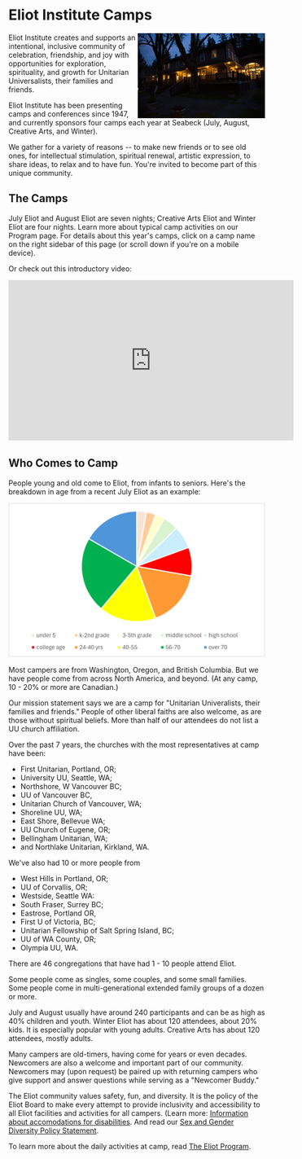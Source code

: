 # Eliot Institute Camps

<img src="/content/img/Inn_on_a_Winter_Night800px.jpg"
     alt="Seabeck Inn on a winter night"
     align="right" />

Eliot Institute creates and supports an intentional, inclusive community of celebration, friendship, and joy with opportunities for exploration, spirituality, and growth for Unitarian Universalists, their families and friends.

Eliot Institute has been presenting camps and conferences since 1947, and currently sponsors four camps each year at Seabeck (July, August, Creative Arts, and Winter).

We gather for a variety of reasons -- to make new friends or to see old ones, for intellectual stimulation, spiritual renewal, artistic expression, to share ideas, to relax and to have fun. You're invited to become part of this unique community.

## The Camps

July Eliot and August Eliot are seven nights; Creative Arts Eliot and Winter Eliot are four nights. Learn more about typical camp activities on our Program page. For details about this year's camps, click on a camp name on the right sidebar of this page (or scroll down if you're on a mobile device).

Or check out this introductory video:

<iframe width="560" height="315" src="https://www.youtube.com/embed/NI4v5gB0JrM?si=CUJiqgSPRIy7uV9m" title="YouTube video player" frameborder="0" allow="accelerometer; autoplay; clipboard-write; encrypted-media; gyroscope; picture-in-picture; web-share" referrerpolicy="strict-origin-when-cross-origin" allowfullscreen></iframe>

## Who Comes to Camp

People young and old come to Eliot, from infants to seniors. Here's the breakdown in age from a recent July Eliot as an example:

<img src="/content/img/ages.png"
    alt="Pie chart showing age groups attending Eliot camps" />

Most campers are from Washington, Oregon, and British Columbia. But we have people come from across North America, and beyond. (At any camp, 10 - 20% or more are Canadian.)

Our mission statement says we are a camp for "Unitarian Univeralists, their families and friends." People of other liberal faiths are also welcome, as are those without spiritual beliefs. More than half of our attendees do not list a UU church affiliation.

Over the past 7 years, the churches with the most representatives at camp have been:
- First Unitarian, Portland, OR;
- University UU, Seattle, WA;
- Northshore, W Vancouver BC;
- UU of Vancouver BC,
- Unitarian Church of Vancouver, WA;
- Shoreline UU, WA;
- East Shore, Bellevue WA;
- UU Church of Eugene, OR;
- Bellingham Unitarian, WA;
- and Northlake Unitarian, Kirkland, WA.

We've also had 10 or more people from
- West Hills in Portland, OR;
- UU of Corvallis, OR;
- Westside, Seattle WA:
- South Fraser, Surrey BC;
- Eastrose, Portland OR,
- First U of Victoria, BC;
- Unitarian Fellowship of Salt Spring Island, BC;
- UU of WA County, OR;
- Olympia UU, WA.

There are 46 congregations that have had 1 - 10 people attend Eliot.

Some people come as singles, some couples, and some small families. Some people come in multi-generational extended family groups of a dozen or more.

July and August usually have around 240 participants and can be as high as 40% children and youth. Winter Eliot has about 120 attendees, about 20% kids. It is especially popular with young adults. Creative Arts has about 120 attendees, mostly adults.

Many campers are old-timers, having come for years or even decades. Newcomers are also a welcome and important part of our community. Newcomers may (upon request) be paired up with returning campers who give support and answer questions while serving as a "Newcomer Buddy."

The Eliot community values safety, fun, and diversity. It is the policy of the Eliot Board to make every attempt to provide inclusivity and accessibility to all Eliot facilities and activities for all campers. (Learn more: [Information about accomodations for disabilities](?info=survival_guide). And read our [Sex and Gender Diversity Policy Statement](?info=polices).

To learn more about the daily activities at camp, read [The Eliot Program](?info=eliot_program).
